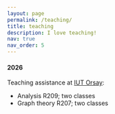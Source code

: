 ```yaml
---
layout: page
permalink: /teaching/
title: teaching
description: I love teaching!
nav: true
nav_order: 5
---
```


#### 2026
Teaching assistance at [IUT Orsay](https://info.iut-orsay.fr/):
- Analysis R209; two classes
- Graph theory R207; two classes